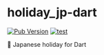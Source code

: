 # holiday_jp-dart

[![Pub Version](https://img.shields.io/pub/v/holiday_jp?color=blueviolet)](https://pub.dev/packages/holiday_jp)
[![test](https://github.com/wapa5pow/holiday_jp-dart/actions/workflows/ci.yml/badge.svg)](https://github.com/wapa5pow/holiday_jp-dart/actions/workflows/ci.yml)

🎌 Japanese holiday for Dart
